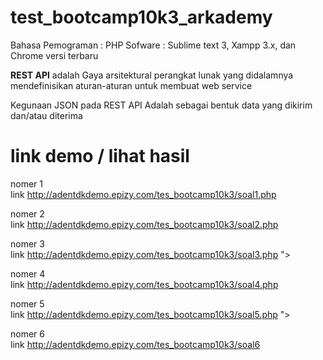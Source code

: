 # test_bootcamp10k3_arkademy
Bahasa Pemograman : PHP
Sofware : Sublime text 3, Xampp 3.x, dan Chrome versi terbaru

<p><strong>REST API</strong> adalah Gaya arsitektural perangkat lunak yang didalamnya mendefinisikan aturan-aturan untuk membuat web service</p>
<p>Kegunaan JSON pada REST API Adalah sebagai bentuk data yang dikirim dan/atau diterima</p>

# link demo / lihat hasil
nomer 1<br>
link <a href="http://adentdkdemo.epizy.com/tes_bootcamp10k3/soal1.php">http://adentdkdemo.epizy.com/tes_bootcamp10k3/soal1.php</a>

nomer 2<br>
link <a href="http://adentdkdemo.epizy.com/tes_bootcamp10k3/soal2.php">http://adentdkdemo.epizy.com/tes_bootcamp10k3/soal2.php</a>

nomer 3<br>
link <a href="http://adentdkdemo.epizy.com/tes_bootcamp10k3/soal3.php">http://adentdkdemo.epizy.com/tes_bootcamp10k3/soal3.php</a>
"></a>

nomer 4<br>
link <a href="http://adentdkdemo.epizy.com/tes_bootcamp10k3/soal4.php">http://adentdkdemo.epizy.com/tes_bootcamp10k3/soal4.php</a>

nomer 5<br>
link <a href="http://adentdkdemo.epizy.com/tes_bootcamp10k3/soal5.php">http://adentdkdemo.epizy.com/tes_bootcamp10k3/soal5.php</a>
"></a>

nomer 6<br>
link <a href="http://adentdkdemo.epizy.com/tes_bootcamp10k3/soal6">http://adentdkdemo.epizy.com/tes_bootcamp10k3/soal6</a>
